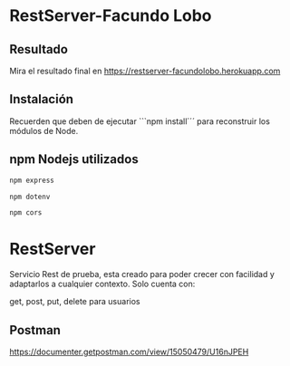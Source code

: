 # RestServer-Facundo Lobo

## Resultado 
Mira el resultado final en https://restserver-facundolobo.herokuapp.com

## Instalación

Recuerden que deben de ejecutar ```npm install´´´ para reconstruir los módulos de Node.

## npm Nodejs utilizados

```javascript
npm express

npm dotenv

npm cors

```

# RestServer

Servicio Rest de prueba, esta creado para poder crecer con facilidad y adaptarlos a cualquier contexto.
Solo cuenta con:

get, post, put, delete para usuarios

## Postman
https://documenter.getpostman.com/view/15050479/U16nJPEH
